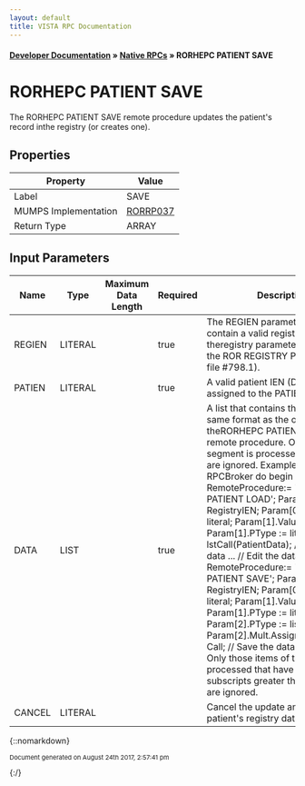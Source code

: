 ```yaml
---
layout: default
title: VISTA RPC Documentation
---
```


#### [Developer Documentation](../index) &#187; [Native RPCs](TableOfContents) &#187; RORHEPC PATIENT SAVE<br/>
# RORHEPC PATIENT SAVE

The RORHEPC PATIENT SAVE remote procedure updates the patient's record inthe registry (or creates one).

## Properties

Property | Value
--- | ---
Label | SAVE
MUMPS Implementation | [RORRP037](http://code.osehra.org/dox/Routine_RORRP037_source.html)
Return Type | ARRAY


## Input Parameters

Name | Type | Maximum Data Length | Required | Description
--- | --- | --- | --- | ---
REGIEN | LITERAL |  | true | The REGIEN parameter should contain a valid registry IEN (IEN of theregistry parameters record in the ROR REGISTRY PARAMETERS file #798.1).
PATIEN | LITERAL |  | true | A valid patient IEN (DFN) should be assigned to the PATIEN parameter.
DATA | LIST |  | true | A list that contains the data in the same format as the output of theRORHEPC PATIENT LOAD remote procedure. Only HEPC segment is processed; theothers are ignored. Example:   with RPCBroker do    begin      RemoteProcedure:&#x3D; &#x27;RORHEPC PATIENT LOAD&#x27;;      Param[0].Value :&#x3D; RegistryIEN;      Param[0].PType :&#x3D; literal;      Param[1].Value :&#x3D; DFN;      Param[1].PType :&#x3D; literal;      lstCall(PatientData);     // Load the data       ...                       // Edit the data       RemoteProcedure:&#x3D; &#x27;RORHEPC PATIENT SAVE&#x27;;      Param[0].Value :&#x3D; RegistryIEN;      Param[0].PType :&#x3D; literal;      Param[1].Value :&#x3D; DFN;      Param[1].PType :&#x3D; literal;      Param[2].PType :&#x3D; list;      Param[2].Mult.Assign(PatientData);      Call;                     // Save the data   end; NOTE: Only those items of the list are processed      that have numeric subscripts greater than 0;      all others are ignored.
CANCEL | LITERAL |  |  | Cancel the update and unlock the patient&#x27;s registry data.



{::nomarkdown} <br/><p style="font-size: 11px">Document generated on August 24th 2017, 2:57:41 pm</p>{:/}